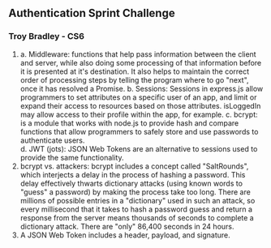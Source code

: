 <!-- Answers to the Short Answer Essay Questions go here -->

## Authentication Sprint Challenge

### Troy Bradley - CS6

1. a. Middleware: functions that help pass information between the client and server, while also doing some processing of that information before it is presented at it's destination. It also helps to maintain the correct order of processing steps by telling the program where to go "next", once it has resolved a Promise.
   b. Sessions: Sessions in express.js allow programmers to set attributes on a specific user of an app, and limit or expand their access to resources based on those attributes. isLoggedIn may allow access to their profile within the app, for example.
   c. bcrypt: is a module that works with node.js to provide hash and compare functions that allow programmers to safely store and use passwords to authenticate users.  
   d. JWT (jots): JSON Web Tokens are an alternative to sessions used to provide the same functionality.
1. bcrypt vs. attackers: bcrypt includes a concept called "SaltRounds", which interjects a delay in the process of hashing a password. This delay effectively thwarts dictionary attacks (using known words to "guess" a password) by making the process take too long. There are millions of possible entries in a "dictionary" used in such an attack, so every millisecond that it takes to hash a password guess and return a response from the server means thousands of seconds to complete a dictionary attack. There are "only" 86,400 seconds in 24 hours.
1. A JSON Web Token includes a header, payload, and signature.
